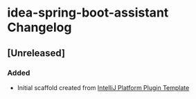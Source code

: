 <!-- Keep a Changelog guide -> https://keepachangelog.com -->

# idea-spring-boot-assistant Changelog

## [Unreleased]
### Added
- Initial scaffold created from [IntelliJ Platform Plugin Template](https://github.com/JetBrains/intellij-platform-plugin-template)
